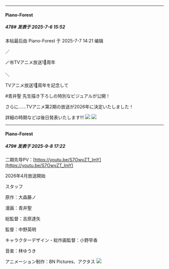﻿
*****

####  Piano-Forest  
##### 478#       发表于 2025-7-6 15:52

 本帖最后由 Piano-Forest 于 2025-7-7 14:21 编辑 

／

🪄㊗TVアニメ放送1⃣周年

＼

TVアニメ放送1⃣周年を記念して

#青井聖 先生描き下ろしの特別なビジュアルが公開！

さらに......TVアニメ第2期の放送が2026年に決定いたしました！

詳細の時期などは後日発表いたします!!!
<img src="https://p.sda1.dev/25/bed8911f68802949783c3a37aa6cd85f/20250706_155030.jpg" referrerpolicy="no-referrer">
<img src="https://p.sda1.dev/25/9ca15ec92948f2248bbcf5388fe666e0/20250707_075755.jpg" referrerpolicy="no-referrer">

*****

####  Piano-Forest  
##### 479#       发表于 2025-9-8 17:22

二期先导PV：[https://youtu.be/S7OwvZT_ImY](https://youtu.be/S7OwvZT_ImY)

2026年4月放送開始

スタッフ

原作：大森藤ノ

漫画：青井聖

総監督：吉原達矢

監督：中野英明

キャラクターデザイン・総作画監督：小野早香

音楽：林ゆうき

アニメーション制作：BN Pictures、アクタス
<img src="https://p.sda1.dev/26/dd662069c60eb0ff0201092bc11bf85f/20250908_171946.jpg" referrerpolicy="no-referrer">

